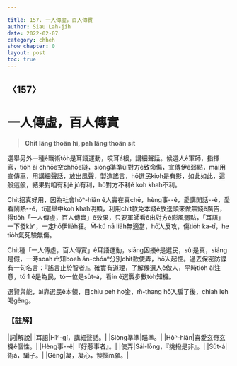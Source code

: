 ```yaml
---

title: 157. 一人傳虛，百人傳實
author: Siau Lah-jih
date: 2022-02-07
category: chheh
show_chapter: 0
layout: post
toc: true
---
```

  
## 〈157〉
# 一人傳虛，百人傳實
>**Chi̍t lâng thoân hi, pah lâng thoân si̍t**

選舉另外一種ê戰術to̍h是耳語運動，咬耳á根，講細聲話。候選人ê軍師，指揮官，tio̍h ài chhōe空chhōe縫，siòng準準ùi對方ê致命傷，宣傳伊ê弱點，mài用宣傳車，用講細聲話，放出風聲，製造謠言，hō͘選民kioh是有影，如此如此，這般這般，結果對咱有利ê jú有利，hō͘對方不利ê koh khah不利。

Chit招真好用，因為社會hòⁿ-hiân ê人實在真chē，hèng事--ê，愛講閒話--ê，愛看鬧熱--ê，tī選舉中koh khah明顯，利用chit款免本錢ê放送頭來做無錢ê廣告，得tio̍h「一人傳虛，百人傳實」ê效果，只要軍師看ē出對方ê膨風弱點，「耳語」一下發kàⁿ，一定hō͘伊lia̍h狂。M̄-kú nā lia̍h無適當，hō͘人反攻，傷tio̍h ka-tī，he tio̍h氣死驗無傷。

Chit種「一人傳虛，百人傳實」ê耳語運動，siāng困擾ê是選民，sûi是真，siáng是假，一時soah m̄知boeh án-chóaⁿ分別chit款使弄，hō͘人起悾。過去保密防諜有一句名言：『謠言止於智者』。確實有道理，了解候選人ê做人，平時tio̍h ài注意，tó 1 ê是為民，tó一位是su̍t-á，看in ê選戰步數to̍h知機。

選賢與能，ài靠選民ê本領，目chiu peh ho͘金，m̄-thang hō͘人騙了後，chiah leh喝gêng。 

### 【註解】

|詞|解說|
|耳語|Hīⁿ-gí，講細聲話。|
|Siòng準準|瞄準。|
|Hòⁿ-hiân|喜愛玄奇玄機ê個性。|
|Hèng事--ê|『好惹事者』。|
|使弄|Sái-lōng，『挑撥是非』。|
|Su̍t-á|術á，騙子。|
|Gêng|凝，凝心，懊惱m̄願。|

